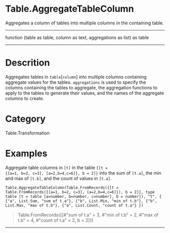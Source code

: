 ﻿# Table.AggregateTableColumn
Aggregates a column of tables into multiple columns in the containing table.
***
function (table as table, column as text, aggregations as list) as table
***
# Descrition 
Aggregates tables in <code>table</code>[<code>column</code>] into multiple columns containing aggregate values for the tables. <code>aggregations</code> is used to specify the columns containing the tables to aggregate, the aggregation functions to apply to the tables to generate their values, and the names of the aggregate columns to create.
# Category 
Table.Transformation
# Examples 
Aggregate table columns in <code>[t]</code> in the table <code>{[t = {[a=1, b=2, c=3], [a=2,b=4,c=6]}, b = 2]}</code> into the sum of <code>[t.a]</code>, the min and max of <code>[t.b]</code>, and the count of values in <code>[t.a]</code>.
```
Table.AggregateTableColumn(Table.FromRecords({[t = Table.FromRecords({[a=1, b=2, c=3], [a=2,b=4,c=6]}), b = 2]}, type table [t = table [a=number, b=number, c=number], b = number]), "t", { {"a", List.Sum, "sum of t.a"}, {"b", List.Min, "min of t.b"}, {"b", List.Max, "max of t.b"}, {"a", List.Count, "count of t.a"} })
```
> Table.FromRecords({[#"sum of t.a" = 3, #"min of t.b" = 2, #"max of t.b" = 4, #"count of t.a" = 2, b = 2]})
***
